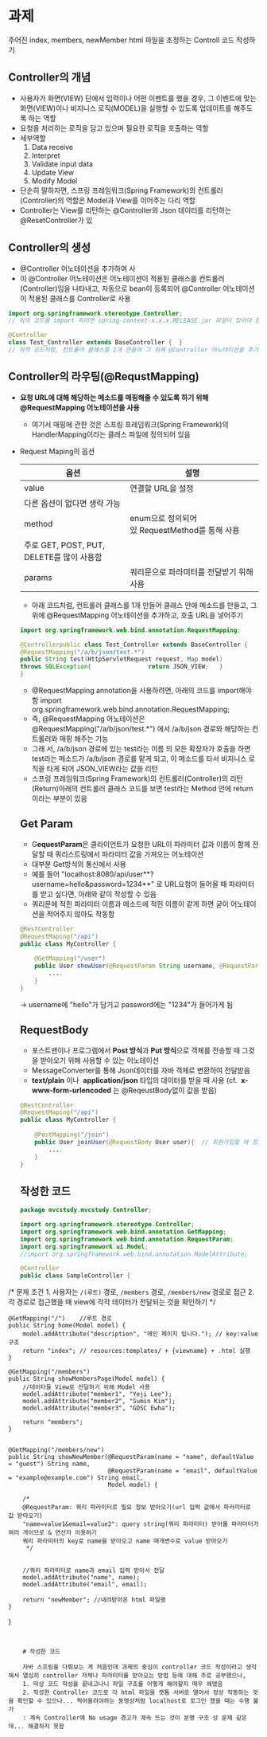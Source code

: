 # 과제
주어진 index, members, newMember html 파일을 조정하는 Controll 코드 작성하기

## Controller의 개념

- 사용자가 화면(VIEW) 단에서 입력이나 어떤 이벤트를 했을 경우, 그 이벤트에 맞는 화면(VIEW)이나 비지니스 로직(MODEL)을 실행할 수 있도록 업데이트를 해주도록 하는 역할
- 요청을 처리하는 로직을 담고 있으며 필요한 로직을 호출하는 역할
- 세부역할
    1. Data receive
    2. Interpret
    3. Validate input data
    4. Update View
    5. Modify Model
- 단순히 말하자면, 스프링 프레임워크(Spring Framework)의 컨트롤러(Controller)의 역할은 Model과 View를 이어주는 다리 역할
- Controller는 View를 리턴하는 @Controller와 Json 데이터를 리턴하는 @ResetController가 있

## Controller의 생성

- @Controller 어노테이션을 추가하여 사
- 이 @Controller 어노테이션은 어노테이션이 적용된 클래스를 컨트롤러(Controller)임을 나타내고, 자동으로 bean이 등록되어 @Controller 어노테이션이 적용된 클래스를 Controller로 사용

```java
import org.springframework.stereotype.Controller; 
// 위의 코드를 import 하려면 spring-context-x.x.x.RELEASE.jar 파일이 있어야 함

@Controller
class Test_Controller extends BaseController {	} 
// 위의 코드처럼, 컨트롤러 클래스를 1개 만들어 그 위에 @Controller 어노테이션을 추가하면 됩니다.

```

## Controller의 라우팅(@RequstMapping)

- **요청 URL에 대해 해당하는 메소드를 매핑해줄 수 있도록 하기 위해 @RequestMapping 어노테이션을 사용**
    - 여기서 매핑에 관한 것은 스프링 프레임워크(Spring Framework)의 HandlerMapping이라는 클래스 파일에 정의되어 있음
- Request Maping의 옵션
    
    
    | 옵션 | 설명 |
    | --- | --- |
    | value | 연결할 URL을 설정
    다른 옵션이 없다면 생략 가능 |
    | method | enum으로 정의되어있 RequestMethod를 통해 사용
    주로 GET, POST, PUT, DELETE를 많이 사용함 |
    | params | 쿼리문으로 파라미터를 전달받기 위해 사용 |
    - 아래 코드처럼, 컨트롤러 클래스를 1개 만들어 클래스 안에 메소드를 만들고, 그 위에 @RequestMapping 어노테이션을 추가하고, 호출 URL을 넣어주기
    
    ```java
    import org.springframework.web.bind.annotation.RequestMapping;
    
    @Controllerpublic class Test_Controller extends BaseController {	
    @RequestMapping("/a/b/json/test.*")
    public String test(HttpServletRequest request, Map model)
    throws SQLException{				return JSON_VIEW;	}
    } 
    ```
    
    - @RequestMapping annotation을 사용하려면, 아래의 코드를 import해야 함
    import org.springframework.web.bind.annotation.RequestMapping;
    - 즉, @RequestMapping 어노테이션은 @RequestMapping("/a/b/json/test.*") 에서 /a/b/json 경로와 해당하는 컨트롤러와 매핑 해주는 기능
    - 그래 서, /a/b/json 경로에 있는 test라는 이름   의 모든 확장자가 호출을 하면 test라는 메소드가 /a/b/json 경로를 맡게 되고, 이 메소드를 타서 비지니스 로직을 타게 되어 JSON_VIEW라는 값을 리턴
    - 스프링 프레임워크(Spring Framework)의 컨트롤러(Controller)의 리턴(Return)아래의 컨트롤러 클래스 코드를 보면 test라는 Method 안에 return이라는 부분이 있음

    ## Get Param

    - G**equestParam**은 클라이언트가 요청한 URL이 파라미터 값과 이름이 함께 전달할 때 쿼리스트링에서 파라미터 값을 가져오는 어노테이션
    - 대부분 Get방식의 통신에서 사용
    - 예를 들어 "localhost:8080/api/user**?username=hello&password=1234**" 로 URL요청이 들어올 때 파라미터를 받고 싶다면, 아래와 같이 작성할 수 있음
    - 쿼리문에 적힌 파라미터 이름과 메소드에 적힌 이름이 같게 하면 굳이 어노테이션을 적어주지 않아도 작동함
    
    ```java
    @RestController
    @RequestMaping("/api")
    public class MyController {
        
        @GetMapping("/user")
        public User showUser(@RequestParam String username, @RequestParam String password){ 
            ....
        }
    }
    ```
    
    → username에 "hello"가 담기고 password에는 "1234"가 들어가게 됨
    

    ## RequestBody

    - 포스트맨이나 프로그램에서 **Post 방식**과 **Put 방식**으로 객체를 전송할 때 그것을 받아오기 위해 사용할 수 있는 어노테이션
    - MessageConverter를 통해 Json데이터를 자바 객체로 변환하여 전달받음
    - **text/plain** 이나  **application/json** 타입의 데이터를 받을 때 사용
    (cf.  **x-www-form-urlencoded** 는 @ReqeustBody없이 값을 받음)

    ```java
    @RestController
    @RequestMaping("/api")
    public class MyController {
        
        @PostMapping("/join")
        public User joinUser(@RequestBody User user){  // 회원가입할 때 정보입력
            ....
        }
    }
    ```

    ## 작성한 코드
    ```java
    package mvcstudy.mvcstudy.Controller;

    import org.springframework.stereotype.Controller;
    import org.springframework.web.bind.annotation.GetMapping;
    import org.springframework.web.bind.annotation.RequestParam;
    import org.springframework.ui.Model;
    //import org.springframework.web.bind.annotation.ModelAttribute;

    @Controller
    public class SampleController {

 /* 문제 조건
    1. 사용자는 `/(루트)` 경로, `/members` 경로, `/members/new` 경로로 접근
    2. 각 경로로 접근했을 때 view에 각각 데이터가 전달되는 것을 확인하기
  */

    @GetMapping("/")    //루트 경로
    public String home(Model model) {
        model.addAttribute("description", "메인 페이지 입니다."); // key:value 구조
        return "index"; // resources:templates/ + {viewname} + .html 실행
    }

    @GetMapping("/members")
    public String showMembersPage(Model model) {
        //데이터들 View로 전달하기 위해 Model 사용
        model.addAttribute("member1", "Yeji Lee");
        model.addAttribute("member2", "Sumin Kim");
        model.addAttribute("member3", "GDSC Ewha");

        return "members";
    }


    @GetMapping("/members/new")
    public String showNewMember(@RequestParam(name = "name", defaultValue = "guest") String name,
                                @RequestParam(name = "email", defaultValue = "example@example.com") String email,
                                Model model) {

        /*
        @RequestParam: 쿼리 파라미터로 필요 정보 받아오기(url 입력 값에서 파라미터로 값 받아오기)
        "name=value1&email=value2": query string(쿼리 파라미터) 받아올 파라미터가 여러 개이므로 & 연산자 이용하기
        쿼리 파라미터의 key로 name을 받아오고 name 매개변수로 value 받아오기
         */


        //쿼리 파라미터로 name과 email 입력 받아서 전달
        model.addAttribute("name", name);
        model.addAttribute("email", email);

        return "newMember"; //내려받아온 html 파일명
    }
}
```


    # 작성한 코드

    자바 스프링을 다뤄보는 게 처음인데 과제의 중심이 controller 코드 작성이라고 생각해서 열심히 controller 자체나 파라미터를 받아오는 방법 등에 대해 주로 공부했으나, 
    1. 막상 코드 작성을 끝내고나니 파일 구조를 어떻게 해야할지 매우 헤맸음
    2. 작성한 Controller 코드로 각 html 파일을 캣톰 서버로 열어서 정상 작동하는 것을 확인할 수 있으나... 찍어올려야하는 동영상처럼 localhost로 로그인 했을 때는 수행 불가
    : 계속 Controller에 No usage 경고가 계속 뜨는 것이 분명 구조 상 문제 같은데... 해결하지 못함

